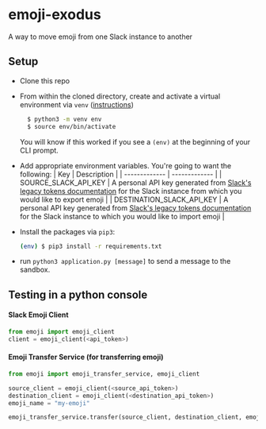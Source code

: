 # emoji-exodus
A way to move emoji from one Slack instance to another


## Setup

- Clone this repo

- From within the cloned directory, create and activate a virtual environment via `venv` ([instructions](https://packaging.python.org/guides/installing-using-pip-and-virtual-environments/))

  ```sh
    $ python3 -m venv env
    $ source env/bin/activate
  ```
  You will know if this worked if you see a `(env)` at the beginning of your CLI prompt.

- Add appropriate environment variables.  You're going to want the following:
  | Key  | Description |
  | ------------- | ------------- |
  | SOURCE_SLACK_API_KEY  | A personal API key generated from [Slack's legacy tokens documentation](https://api.slack.com/custom-integrations/legacy-tokens) for the Slack instance from which you would like to export emoji |
  | DESTINATION_SLACK_API_KEY  | A personal API key generated from [Slack's legacy tokens documentation](https://api.slack.com/custom-integrations/legacy-tokens) for the Slack instance to which you would like to import emoji |


- Install the packages via `pip3`:

  ```sh
  (env) $ pip3 install -r requirements.txt
  ```

- run `python3 application.py [message]` to send a message to the sandbox.


## Testing in a python console
#### Slack Emoji Client
```python
from emoji import emoji_client
client = emoji_client(<api_token>)
```

#### Emoji Transfer Service (for transferring emoji)
```python
from emoji import emoji_transfer_service, emoji_client

source_client = emoji_client(<source_api_token>)
destination_client = emoji_client(<destination_api_token>)
emoji_name = "my-emoji"

emoji_transfer_service.transfer(source_client, destination_client, emoji_name)
```
